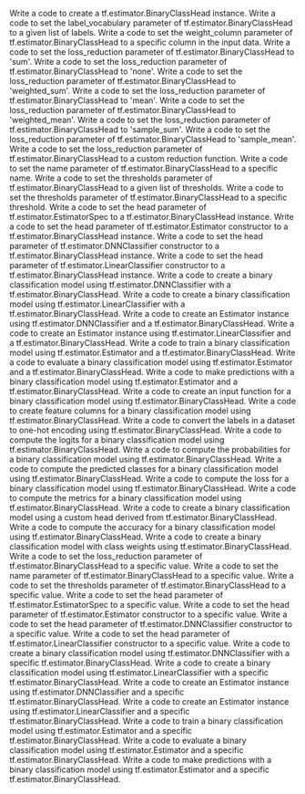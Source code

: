 Write a code to create a tf.estimator.BinaryClassHead instance.
Write a code to set the label_vocabulary parameter of tf.estimator.BinaryClassHead to a given list of labels.
Write a code to set the weight_column parameter of tf.estimator.BinaryClassHead to a specific column in the input data.
Write a code to set the loss_reduction parameter of tf.estimator.BinaryClassHead to 'sum'.
Write a code to set the loss_reduction parameter of tf.estimator.BinaryClassHead to 'none'.
Write a code to set the loss_reduction parameter of tf.estimator.BinaryClassHead to 'weighted_sum'.
Write a code to set the loss_reduction parameter of tf.estimator.BinaryClassHead to 'mean'.
Write a code to set the loss_reduction parameter of tf.estimator.BinaryClassHead to 'weighted_mean'.
Write a code to set the loss_reduction parameter of tf.estimator.BinaryClassHead to 'sample_sum'.
Write a code to set the loss_reduction parameter of tf.estimator.BinaryClassHead to 'sample_mean'.
Write a code to set the loss_reduction parameter of tf.estimator.BinaryClassHead to a custom reduction function.
Write a code to set the name parameter of tf.estimator.BinaryClassHead to a specific name.
Write a code to set the thresholds parameter of tf.estimator.BinaryClassHead to a given list of thresholds.
Write a code to set the thresholds parameter of tf.estimator.BinaryClassHead to a specific threshold.
Write a code to set the head parameter of tf.estimator.EstimatorSpec to a tf.estimator.BinaryClassHead instance.
Write a code to set the head parameter of tf.estimator.Estimator constructor to a tf.estimator.BinaryClassHead instance.
Write a code to set the head parameter of tf.estimator.DNNClassifier constructor to a tf.estimator.BinaryClassHead instance.
Write a code to set the head parameter of tf.estimator.LinearClassifier constructor to a tf.estimator.BinaryClassHead instance.
Write a code to create a binary classification model using tf.estimator.DNNClassifier with a tf.estimator.BinaryClassHead.
Write a code to create a binary classification model using tf.estimator.LinearClassifier with a tf.estimator.BinaryClassHead.
Write a code to create an Estimator instance using tf.estimator.DNNClassifier and a tf.estimator.BinaryClassHead.
Write a code to create an Estimator instance using tf.estimator.LinearClassifier and a tf.estimator.BinaryClassHead.
Write a code to train a binary classification model using tf.estimator.Estimator and a tf.estimator.BinaryClassHead.
Write a code to evaluate a binary classification model using tf.estimator.Estimator and a tf.estimator.BinaryClassHead.
Write a code to make predictions with a binary classification model using tf.estimator.Estimator and a tf.estimator.BinaryClassHead.
Write a code to create an input function for a binary classification model using tf.estimator.BinaryClassHead.
Write a code to create feature columns for a binary classification model using tf.estimator.BinaryClassHead.
Write a code to convert the labels in a dataset to one-hot encoding using tf.estimator.BinaryClassHead.
Write a code to compute the logits for a binary classification model using tf.estimator.BinaryClassHead.
Write a code to compute the probabilities for a binary classification model using tf.estimator.BinaryClassHead.
Write a code to compute the predicted classes for a binary classification model using tf.estimator.BinaryClassHead.
Write a code to compute the loss for a binary classification model using tf.estimator.BinaryClassHead.
Write a code to compute the metrics for a binary classification model using tf.estimator.BinaryClassHead.
Write a code to create a binary classification model using a custom head derived from tf.estimator.BinaryClassHead.
Write a code to compute the accuracy for a binary classification model using tf.estimator.BinaryClassHead.
Write a code to create a binary classification model with class weights using tf.estimator.BinaryClassHead.
Write a code to set the loss_reduction parameter of tf.estimator.BinaryClassHead to a specific value.
Write a code to set the name parameter of tf.estimator.BinaryClassHead to a specific value.
Write a code to set the thresholds parameter of tf.estimator.BinaryClassHead to a specific value.
Write a code to set the head parameter of tf.estimator.EstimatorSpec to a specific value.
Write a code to set the head parameter of tf.estimator.Estimator constructor to a specific value.
Write a code to set the head parameter of tf.estimator.DNNClassifier constructor to a specific value.
Write a code to set the head parameter of tf.estimator.LinearClassifier constructor to a specific value.
Write a code to create a binary classification model using tf.estimator.DNNClassifier with a specific tf.estimator.BinaryClassHead.
Write a code to create a binary classification model using tf.estimator.LinearClassifier with a specific tf.estimator.BinaryClassHead.
Write a code to create an Estimator instance using tf.estimator.DNNClassifier and a specific tf.estimator.BinaryClassHead.
Write a code to create an Estimator instance using tf.estimator.LinearClassifier and a specific tf.estimator.BinaryClassHead.
Write a code to train a binary classification model using tf.estimator.Estimator and a specific tf.estimator.BinaryClassHead.
Write a code to evaluate a binary classification model using tf.estimator.Estimator and a specific tf.estimator.BinaryClassHead.
Write a code to make predictions with a binary classification model using tf.estimator.Estimator and a specific tf.estimator.BinaryClassHead.